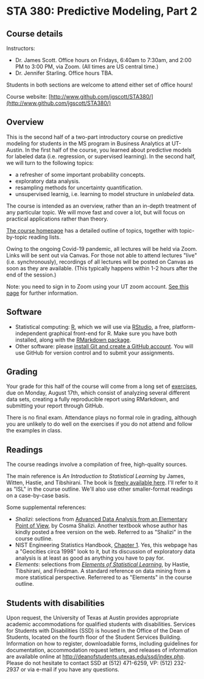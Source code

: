 # STA 380: Predictive Modeling, Part 2

## Course details

Instructors:  
- Dr. James Scott.  Office hours on Fridays, 6:40am to 7:30am, and 2:00 PM to 3:00 PM, via Zoom.  (All times are US central time.)   
- Dr. Jennifer Starling.  Office hours TBA.

Students in both sections are welcome to attend either set of office hours!  

Course website: [http://www.github.com/jgscott/STA380/](http://www.github.com/jgscott/STA380/)  


## Overview

This is the second half of a two-part introductory course on predictive modeling for students in the MS program in Business Analytics at UT-Austin.  In the first half of the course, you learned about predictive models for labeled data (i.e. regression, or supervised learning).  In the second half, we will turn to the following topics:  
- a refresher of some important probability concepts.    
- exploratory data analysis.   
- resampling methods for uncertainty quantification.  
- unsupervised learnig, i.e. learning to model structure in _unlabeled_ data.  

The course is intended as an overview, rather than an in-depth treatment of any particular topic.  We will move fast and cover a lot, but will focus on practical applications rather than theory.

[The course homepage](README.md) has a detailed outline of topics, together with topic-by-topic reading lists.

Owing to the ongoing Covid-19 pandemic, all lectures will be held via Zoom.  Links will be sent out via Canvas.  For those not able to attend lectures "live" (i.e. synchronously), recordings of all lectures will be posted on Canvas as soon as they are available.  (This typically happens within 1-2 hours after the end of the session.)  

Note: you need to sign in to Zoom using your UT zoom account. [See this page](https://zoom.its.utexas.edu/signing-in-and-out-zoom) for further information.  

## Software

- Statistical computing: [R](http://www.r-project.org), which we will use via [RStudio](http://www.rstudio.com), a free, platform-independent graphical front-end for R.  Make sure you have both installed, along with the [RMarkdown package](http://rmarkdown.rstudio.com).  
- Other software: please [install Git and create a GitHub account](https://help.github.com/articles/set-up-git/).  You will use GitHub for version control and to submit your assignments.    


## Grading  

Your grade for this half of the course will come from a long set of [exercises](exercises/), due on Monday, August 17th, which consist of analyzing several different data sets, creating a fully reproducible report using RMarkdown, and submitting your report through GitHub.   

There is no final exam.  Attendance plays no formal role in grading, although you are unlikely to do well on the exercises if you do not attend and follow the examples in class.  


## Readings

The course readings involve a compilation of free, high-quality sources.  

The main reference is _An Introduction to Statistical Learning_ by James, Witten, Hastie, and Tibshirani.  The book is [freely available here](http://www-bcf.usc.edu/~gareth/ISL/).  I'll refer to it as "ISL" in the course outline.  We'll also use other smaller-format readings on a case-by-case basis.  


Some supplemental references:  
- _Shalizi_: selections from [Advanced Data Analysis from an Elementary Point of View](http://www.stat.cmu.edu/~cshalizi/ADAfaEPoV/ADAfaEPoV.pdf), by Cosma Shalizi.  Another textbook whose author has kindly posted a free version on the web.  Referred to as "Shalizi" in the course outline.  
- NIST Engineering Statistics Handbook, [Chapter 1](http://www.itl.nist.gov/div898/handbook/eda/eda.htm).  Yes, this webpage has a "Geocities circa 1998" look to it, but its discussion of exploratory data analysis is at least as good as anything you have to pay for.   
- _Elements_: selections from [_Elements of Statistical Learning_](http://statweb.stanford.edu/~tibs/ElemStatLearn/), by Hastie, Tibshirani, and Friedman.  A standard reference on data mining from a more statistical perspective.  Referrered to as "Elements" in the course outline.  



## Students with disabilities

Upon request, the University of Texas at Austin provides appropriate academic accommodations for qualified students with disabilities. Services for Students with Disabilities (SSD) is housed in the Office of the Dean of Students, located on the fourth floor of the Student Services Building. Information on how to register, downloadable forms, including guidelines for documentation, accommodation request letters, and releases of information are available online at http://deanofstudents.utexas.edu/ssd/index.php. Please do not hesitate to contact SSD at (512) 471-6259, VP: (512) 232-2937 or via e-mail if you have any questions. 


